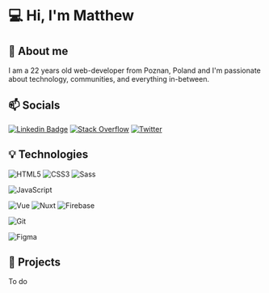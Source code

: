 # 💻  Hi, I'm Matthew
## 👋 About me
I am a 22 years old web-developer from Poznan, Poland and I'm passionate about technology, communities, and everything in-between.
## 📫 Socials
[![Linkedin Badge](https://img.shields.io/badge/-LinkedIn-blue?style=flat-square&logo=Linkedin&logoColor=white&link=https://www.linkedin.com/in/mateuszcwojdzinski/)](https://www.linkedin.com/in/mateuszcwojdzinski/) [![Stack Overflow](https://img.shields.io/badge/-StackOverflow-orange?style=flat-square&logo=StackOverflow&logoColor=white&link=https://stackoverflow.com/users/12361358/mateusz-cwojdzinski?tab=profile)](https://stackoverflow.com/users/12361358/mateusz-cwojdzinski?tab=profile) [![Twitter](https://img.shields.io/badge/-Twitter-blue?style=flat-square&logo=Twitter&logoColor=white&link=https://twitter.com/cwojdzinskim)](https://twitter.com/cwojdzinskim)
## 💡 Technologies
![HTML5](https://img.shields.io/badge/-HTML5-E34F26?style=flat-square&logo=html5&logoColor=white) ![CSS3](https://img.shields.io/badge/-CSS3-1572B6?style=flat-square&logo=css3) ![Sass](https://img.shields.io/badge/-Sass-mediumvioletred?style=flat-square&logo=Sass&logoColor=pink)

![JavaScript](https://img.shields.io/badge/-JavaScript-black?style=flat-square&logo=javascript&)

![Vue](https://img.shields.io/badge/-Vue-teal?style=flat-square&logo=Vue.js) ![Nuxt](https://img.shields.io/badge/-Nuxt-teal?style=flat-square&logo=Nuxt.js)
![Firebase](https://img.shields.io/badge/-Firebase-orange?style=flat-square&logo=Firebase&logoColor=white)

![Git](https://img.shields.io/badge/-Git-black?style=flat-square&logo=git)

![Figma](https://img.shields.io/badge/-Figma-gray?style=flat-square&logo=Figma)

## 💾 Projects
To do
